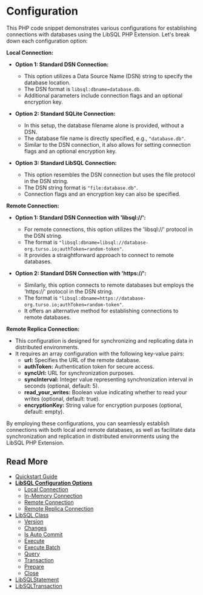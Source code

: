 # Configuration

This PHP code snippet demonstrates various configurations for establishing connections with databases using the LibSQL PHP Extension. Let's break down each configuration option:

**Local Connection:**

- **Option 1: Standard DSN Connection:**
  - This option utilizes a Data Source Name (DSN) string to specify the database location. 
  - The DSN format is `libsql:dbname=database.db`.
  - Additional parameters include connection flags and an optional encryption key.

- **Option 2: Standard SQLite Connection:**
  - In this setup, the database filename alone is provided, without a DSN.
  - The database file name is directly specified, e.g., `"database.db"`.
  - Similar to the DSN connection, it also allows for setting connection flags and an optional encryption key.

- **Option 3: Standard LibSQL Connection:**
  - This option resembles the DSN connection but uses the file protocol in the DSN string.
  - The DSN string format is `"file:database.db"`.
  - Connection flags and an encryption key can also be specified.

**Remote Connection:**

- **Option 1: Standard DSN Connection with 'libsql://':**
  - For remote connections, this option utilizes the 'libsql://' protocol in the DSN string.
  - The format is `"libsql:dbname=libsql://database-org.turso.io;authToken=random-token"`.
  - It provides a straightforward approach to connect to remote databases.

- **Option 2: Standard DSN Connection with 'https://':**
  - Similarly, this option connects to remote databases but employs the 'https://' protocol in the DSN string.
  - The format is `"libsql:dbname=https://database-org.turso.io;authToken=random-token"`.
  - It offers an alternative method for establishing connections to remote databases.

**Remote Replica Connection:**

- This configuration is designed for synchronizing and replicating data in distributed environments.
- It requires an array configuration with the following key-value pairs:
  - **url:** Specifies the URL of the remote database.
  - **authToken:** Authentication token for secure access.
  - **syncUrl:** URL for synchronization purposes.
  - **syncInterval:** Integer value representing synchronization interval in seconds (optional, default: 5).
  - **read_your_writes:** Boolean value indicating whether to read your writes (optional, default: true).
  - **encryptionKey:** String value for encryption purposes (optional, default: empty).

By employing these configurations, you can seamlessly establish connections with both local and remote databases, as well as facilitate data synchronization and replication in distributed environments using the LibSQL PHP Extension.

## Read More

- [Quickstart Guide](quick-start.md)
- **[LibSQL Configuration Options](000-configuration.md)**
    - [Local Connection](001-local-connection.md)
    - [In-Memory Connection](002-memory-connection.md)
    - [Remote Connection](003-remote-connection.md)
    - [Remote Replica Connection](004-remote-replica-connection.md)
- [LibSQL Class](005-LibSQL-class.md)
    - [Version](006-version.md)
    - [Changes](007-changes.md)
    - [Is Auto Commit](008-isAutocommit.md)
    - [Execute](009-execute.md)
    - [Execute Batch](010-executeBatch.md)
    - [Query](011-query.md)
    - [Transaction](012-transaction.md)
    - [Prepare](013-prepare.md)
    - [Close](014-close.md)
- [LibSQLStatement](015-LibSQLStatement.md)
- [LibSQLTransaction](016-LibSQLTransaction.md)
